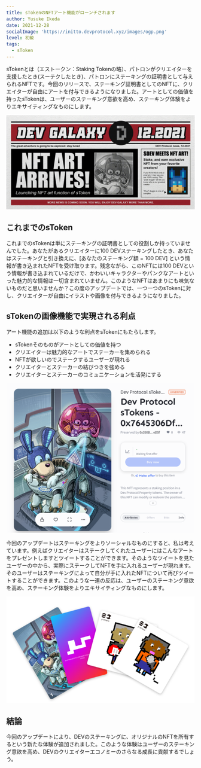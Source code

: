 ```yaml
---
title: sTokenのNFTアート機能がローンチされます
author: Yusuke Ikeda
date: 2021-12-28
socialImage: 'https://initto.devprotocol.xyz/images/ogp.png'
level: 初級 
tags:
  - sToken
---
```

sTokenとは（エストークン：Staking Tokenの略）、パトロンがクリエイターを支援したとき(スーテクしたとき)、パトロンにステーキングの証明書として与えられるNFTです。今回のリリースで、ステーキング証明書としてのNFTに、クリエイターが自由にアートを付与できるようになりました。アートとしての価値を持ったsTokenは、ユーザーのステーキング意欲を高め、ステーキング体験をよりエキサイティングなものにします。

![image](/src/images/posts/s-token-update/dev_announce_news_v2_75.png)

## これまでのsToken
これまでのsTokenは単にステーキングの証明書としての役割しか持っていませんでした。あなたがあるクリエイターに100 DEVステーキングしたとき、あなたはステーキングと引き換えに、[あなたのステーキング額 = 100 DEV] という情報が書き込まれたNFTを受け取ります。残念ながら、このNFTには100 DEVという情報が書き込まれているだけで、かわいいキャラクターやパンクなアートといった魅力的な情報は一切含まれていません。このようなNFTはあまりにも味気ないものだと思いませんか？この度のアップデートでは、一つ一つのsTokenに対し、クリエイターが自由にイラストや画像を付与できるようになりました。

## sTokenの画像機能で実現される利点
アート機能の追加は以下のような利点をsTokenにもたらします。
- sTokenそのものがアートとしての価値を持つ
- クリエイターは魅力的なアートでステーカーを集められる
- NFTが欲しいのでステークするユーザーが現れる
- クリエイターとステーカーの結びつきを強める
- クリエイターとステーカーのコミュニケーションを活発にする

![image](/src/images/posts/s-token-update/Screen_Shot_2021-12-27_at_23.50.08_75.png)

今回のアップデートはステーキングをよりソーシャルなものにすると、私は考えています。例えばクリエイターはステークしてくれたユーザーにはこんなアートをプレゼントしますとツイートすることができます。そのようなツイートを見たユーザーの中から、実際にステークしてNFTを手に入れるユーザーが現れます。そのユーザーはステーキングによって自分が手に入れたNFTについて再びツイートすることができます。このような一連の反応は、ユーザーのステーキング意欲を高め、ステーキング体験をよりエキサイティングなものにします。

![image](/src/images/posts/s-token-update/Frame_1_75.png)

## 結論
今回のアップデートにより、DEVのステーキングに、オリジナルのNFTを所有するという新たな体験が追加されました。このような体験はユーザーのステーキング意欲を高め、DEVのクリエイターエコノミーのさらなる成長に貢献するでしょう。